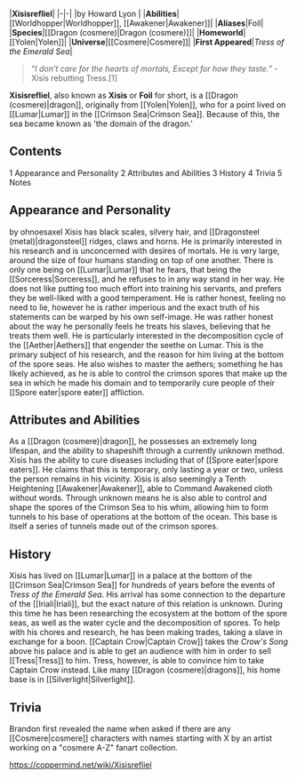 |**Xisisrefliel**|
|-|-|
|by  Howard Lyon |
|**Abilities**|[[Worldhopper\|Worldhopper]], [[Awakener\|Awakener]]|
|**Aliases**|Foil|
|**Species**|[[Dragon (cosmere)\|Dragon (cosmere)]]|
|**Homeworld**|[[Yolen\|Yolen]]|
|**Universe**|[[Cosmere\|Cosmere]]|
|**First Appeared**|*Tress of the Emerald Sea*|

>“*I don’t care for the hearts of mortals, Except for how they taste.*”
\-Xisis rebutting Tress.[1]


**Xisisrefliel**, also known as **Xisis** or **Foil** for short, is a [[Dragon (cosmere)\|dragon]], originally from [[Yolen\|Yolen]], who for a point lived on [[Lumar\|Lumar]] in the [[Crimson Sea\|Crimson Sea]]. Because of this, the sea became known as 'the domain of the dragon.'

## Contents

1 Appearance and Personality
2 Attributes and Abilities
3 History
4 Trivia
5 Notes


## Appearance and Personality
 by  ohnoesaxel Xisis has black scales, silvery hair, and [[Dragonsteel (metal)\|dragonsteel]] ridges, claws and horns. He is primarily interested in his research and is unconcerned with desires of mortals. He is very large, around the size of four humans standing on top of one another.
There is only one being on [[Lumar\|Lumar]] that he fears, that being the [[Sorceress\|Sorceress]], and he refuses to in any way stand in her way.
He does not like putting too much effort into training his servants, and prefers they be well-liked with a good temperament.
He is rather honest, feeling no need to lie, however he is rather imperious and the exact truth of his statements can be warped by his own self-image. He was rather honest about the way he personally feels he treats his slaves, believing that he treats them well.
He is particularly interested in the decomposition cycle of the [[Aether\|Aethers]] that engender the seethe on Lumar. This is the primary subject of his research, and the reason for him living at the bottom of the spore seas. He also wishes to master the aethers; something he has likely achieved, as he is able to control the crimson spores that make up the sea in which he made his domain and to temporarily cure people of their [[Spore eater\|spore eater]] affliction.

## Attributes and Abilities
As a [[Dragon (cosmere)\|dragon]], he possesses an extremely long lifespan, and the ability to shapeshift through a currently unknown method.
Xisis has the ability to cure diseases including that of [[Spore eater\|spore eaters]]. He claims that this is temporary, only lasting a year or two, unless the person remains in his vicinity.
Xisis is also seemingly a Tenth Heightening [[Awakener\|Awakener]], able to Command Awakened cloth without words.
Through unknown means he is also able to control and shape the spores of the Crimson Sea to his whim, allowing him to form tunnels to his base of operations at the bottom of the ocean. This base is itself a series of tunnels made out of the crimson spores.

## History
Xisis has lived on [[Lumar\|Lumar]] in a palace at the bottom of the [[Crimson Sea\|Crimson Sea]] for hundreds of years before the events of *Tress of the Emerald Sea*. His arrival has some connection to the departure of the [[Iriali\|Iriali]], but the exact nature of this relation is unknown. During this time he has been researching the ecosystem at the bottom of the spore seas, as well as the water cycle and the decomposition of spores.
To help with his chores and research, he has been making trades, taking a slave in exchange for a boon. [[Captain Crow\|Captain Crow]] takes the *Crow's Song* above his palace and is able to get an audience with him in order to sell [[Tress\|Tress]] to him. Tress, however, is able to convince him to take Captain Crow instead.
Like many [[Dragon (cosmere)\|dragons]], his home base is in [[Silverlight\|Silverlight]].

## Trivia
Brandon first revealed the name when asked if there are any [[Cosmere\|cosmere]] characters with names starting with X by an artist working on a "cosmere A-Z" fanart collection.


https://coppermind.net/wiki/Xisisrefliel